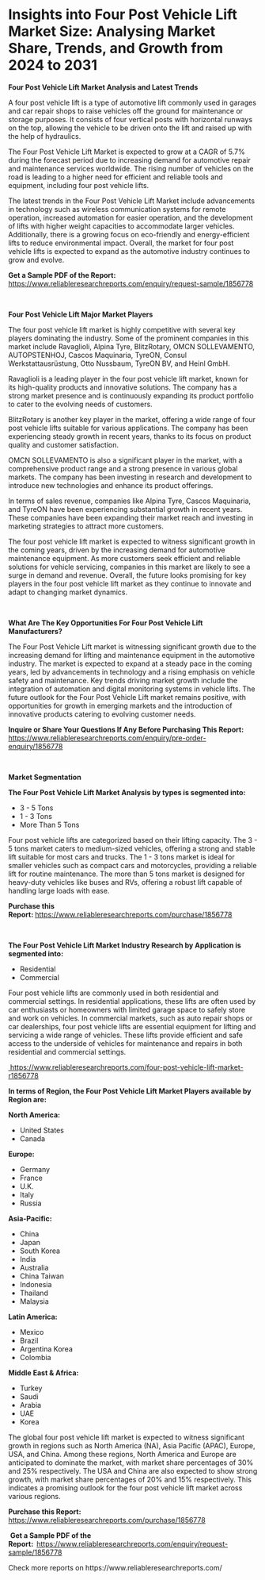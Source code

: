 <p><h1>Insights into Four Post Vehicle Lift Market Size: Analysing Market Share, Trends, and Growth from 2024 to 2031</h1></p><p><strong>Four Post Vehicle Lift Market Analysis and Latest Trends</strong></p>
<p><p>A four post vehicle lift is a type of automotive lift commonly used in garages and car repair shops to raise vehicles off the ground for maintenance or storage purposes. It consists of four vertical posts with horizontal runways on the top, allowing the vehicle to be driven onto the lift and raised up with the help of hydraulics.</p><p>The Four Post Vehicle Lift Market is expected to grow at a CAGR of 5.7% during the forecast period due to increasing demand for automotive repair and maintenance services worldwide. The rising number of vehicles on the road is leading to a higher need for efficient and reliable tools and equipment, including four post vehicle lifts. </p><p>The latest trends in the Four Post Vehicle Lift Market include advancements in technology such as wireless communication systems for remote operation, increased automation for easier operation, and the development of lifts with higher weight capacities to accommodate larger vehicles. Additionally, there is a growing focus on eco-friendly and energy-efficient lifts to reduce environmental impact. Overall, the market for four post vehicle lifts is expected to expand as the automotive industry continues to grow and evolve.</p></p>
<p><strong>Get a Sample PDF of the Report:&nbsp;</strong> <a href="https://www.reliableresearchreports.com/enquiry/request-sample/1856778">https://www.reliableresearchreports.com/enquiry/request-sample/1856778</a></p>
<p>&nbsp;</p>
<p><strong>Four Post Vehicle Lift Major Market Players</strong></p>
<p><p>The four post vehicle lift market is highly competitive with several key players dominating the industry. Some of the prominent companies in this market include Ravaglioli, Alpina Tyre, BlitzRotary, OMCN SOLLEVAMENTO, AUTOPSTENHOJ, Cascos Maquinaria, TyreON, Consul Werkstattausrüstung, Otto Nussbaum, TyreON BV, and Heinl GmbH.</p><p>Ravaglioli is a leading player in the four post vehicle lift market, known for its high-quality products and innovative solutions. The company has a strong market presence and is continuously expanding its product portfolio to cater to the evolving needs of customers.</p><p>BlitzRotary is another key player in the market, offering a wide range of four post vehicle lifts suitable for various applications. The company has been experiencing steady growth in recent years, thanks to its focus on product quality and customer satisfaction.</p><p>OMCN SOLLEVAMENTO is also a significant player in the market, with a comprehensive product range and a strong presence in various global markets. The company has been investing in research and development to introduce new technologies and enhance its product offerings.</p><p>In terms of sales revenue, companies like Alpina Tyre, Cascos Maquinaria, and TyreON have been experiencing substantial growth in recent years. These companies have been expanding their market reach and investing in marketing strategies to attract more customers.</p><p>The four post vehicle lift market is expected to witness significant growth in the coming years, driven by the increasing demand for automotive maintenance equipment. As more customers seek efficient and reliable solutions for vehicle servicing, companies in this market are likely to see a surge in demand and revenue. Overall, the future looks promising for key players in the four post vehicle lift market as they continue to innovate and adapt to changing market dynamics.</p></p>
<p>&nbsp;</p>
<p><strong>What Are The Key Opportunities For Four Post Vehicle Lift Manufacturers?</strong></p>
<p><p>The Four Post Vehicle Lift market is witnessing significant growth due to the increasing demand for lifting and maintenance equipment in the automotive industry. The market is expected to expand at a steady pace in the coming years, led by advancements in technology and a rising emphasis on vehicle safety and maintenance. Key trends driving market growth include the integration of automation and digital monitoring systems in vehicle lifts. The future outlook for the Four Post Vehicle Lift market remains positive, with opportunities for growth in emerging markets and the introduction of innovative products catering to evolving customer needs.</p></p>
<p><strong>Inquire or Share Your Questions If Any Before Purchasing This Report:</strong> <a href="https://www.reliableresearchreports.com/enquiry/pre-order-enquiry/1856778">https://www.reliableresearchreports.com/enquiry/pre-order-enquiry/1856778</a></p>
<p>&nbsp;</p>
<p><strong>Market Segmentation</strong></p>
<p><strong>The Four Post Vehicle Lift Market Analysis by types is segmented into:</strong></p>
<p><ul><li>3 - 5 Tons</li><li>1 - 3 Tons</li><li>More Than 5 Tons</li></ul></p>
<p><p>Four post vehicle lifts are categorized based on their lifting capacity. The 3 - 5 tons market caters to medium-sized vehicles, offering a strong and stable lift suitable for most cars and trucks. The 1 - 3 tons market is ideal for smaller vehicles such as compact cars and motorcycles, providing a reliable lift for routine maintenance. The more than 5 tons market is designed for heavy-duty vehicles like buses and RVs, offering a robust lift capable of handling large loads with ease.</p></p>
<p><strong>Purchase this Report:&nbsp;</strong><a href="https://www.reliableresearchreports.com/purchase/1856778">https://www.reliableresearchreports.com/purchase/1856778</a></p>
<p>&nbsp;</p>
<p><strong>The Four Post Vehicle Lift Market Industry Research by Application is segmented into:</strong></p>
<p><ul><li>Residential</li><li>Commercial</li></ul></p>
<p><p>Four post vehicle lifts are commonly used in both residential and commercial settings. In residential applications, these lifts are often used by car enthusiasts or homeowners with limited garage space to safely store and work on vehicles. In commercial markets, such as auto repair shops or car dealerships, four post vehicle lifts are essential equipment for lifting and servicing a wide range of vehicles. These lifts provide efficient and safe access to the underside of vehicles for maintenance and repairs in both residential and commercial settings.</p></p>
<p><a href="https://www.reliableresearchreports.com/four-post-vehicle-lift-market-r1856778">&nbsp;https://www.reliableresearchreports.com/four-post-vehicle-lift-market-r1856778</a></p>
<p><strong>In terms of Region, the Four Post Vehicle Lift Market Players available by Region are:</strong></p>
<p>
    <p> <strong> North America: </strong>
        <ul>
            <li>United States</li>
            <li>Canada</li>
        </ul>
        </p> 
    <p> <strong> Europe: </strong>
        <ul>
            <li>Germany</li>
            <li>France</li>
            <li>U.K.</li>
            <li>Italy</li>
            <li>Russia</li>
        </ul>
        </p> 
    <p> <strong> Asia-Pacific: </strong>
        <ul>
            <li>China</li>
            <li>Japan</li>
            <li>South Korea</li>
            <li>India</li>
            <li>Australia</li>
            <li>China Taiwan</li>
            <li>Indonesia</li>
            <li>Thailand</li>
            <li>Malaysia</li>
        </ul>
        </p> 
    <p> <strong> Latin America: </strong>
        <ul>
            <li>Mexico</li>
            <li>Brazil</li>
            <li>Argentina Korea</li>
            <li>Colombia</li>
        </ul>
        </p> 
    <p> <strong> Middle East & Africa: </strong>
        <ul>
            <li>Turkey</li>
            <li>Saudi</li>
            <li>Arabia</li>
            <li>UAE</li>
            <li>Korea</li>
        </ul>
    </p>
    </p>
<p><p>The global four post vehicle lift market is expected to witness significant growth in regions such as North America (NA), Asia Pacific (APAC), Europe, USA, and China. Among these regions, North America and Europe are anticipated to dominate the market, with market share percentages of 30% and 25% respectively. The USA and China are also expected to show strong growth, with market share percentages of 20% and 15% respectively. This indicates a promising outlook for the four post vehicle lift market across various regions.</p></p>
<p><strong>Purchase this Report: </strong><a href="https://www.reliableresearchreports.com/purchase/1856778">https://www.reliableresearchreports.com/purchase/1856778</a></p>
<p>&nbsp;<strong>Get a Sample PDF of the Report:&nbsp;&nbsp;</strong><a href="https://www.reliableresearchreports.com/enquiry/request-sample/1856778">https://www.reliableresearchreports.com/enquiry/request-sample/1856778</a></p>
<p><strong></strong></p>
<p>Check more reports on https://www.reliableresearchreports.com/</p>